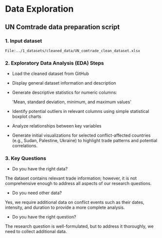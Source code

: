 # Data Exploration

## UN Comtrade data preparation script

### 1. **Input dataset**  

    File:../1_datasets/cleaned_data/UN_comtrade_clean_dataset.xlsx

### 2. Exploratory Data Analysis (EDA) Steps

- Load the cleaned dataset from GitHub

- Display general dataset information and description

- Generate descriptive statistics for numeric columns:
  
   'Mean, standard deviation, minimum, and maximum values'

- Identify potential outliers in relevant columns using simple statistical
   boxplot charts

- Analyze relationships between key variables

- Generate initial visualizations for selected conflict-affected countries
  (e.g., Sudan, Palestine, Ukraine) to highlight trade patterns and potential correlations.

### 3. Key Questions

- Do you have the right data?

The dataset contains relevant trade information; however, it is not
 comprehensive enough to address all aspects of our research questions.

- Do you need other data?

Yes, we require additional data on conflict events such as their dates,
intensity, and duration to provide a more complete analysis.

- Do you have the right question?
  
The research question is well-formulated, but to address it thoroughly, we need
 to collect additional data.
